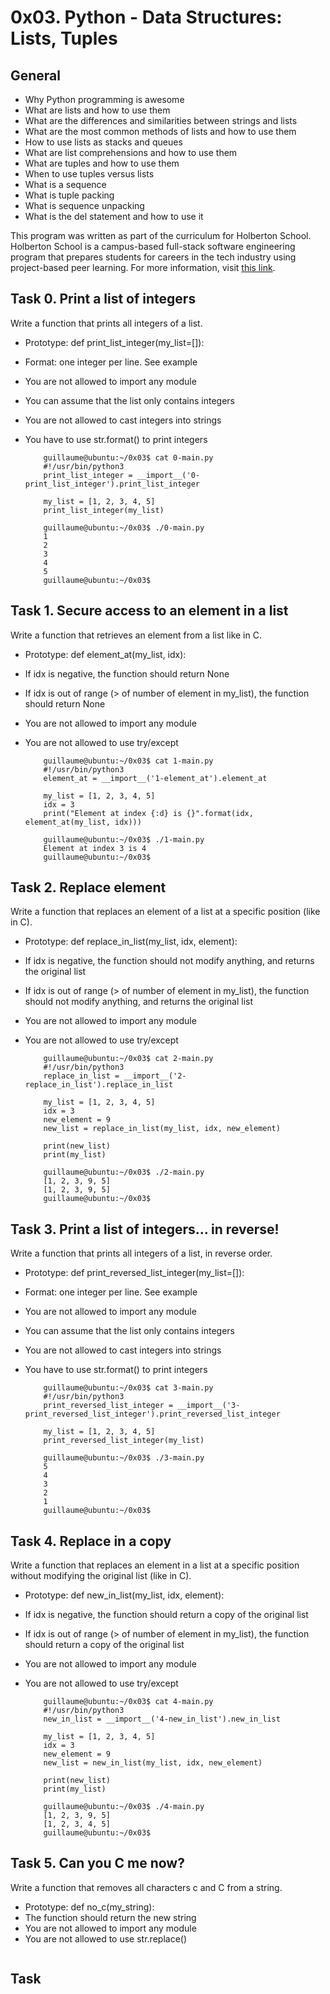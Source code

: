 # 0x03. Python - Data Structures: Lists, Tuples

## General

 - Why Python programming is awesome
 - What are lists and how to use them
 - What are the differences and similarities between strings and lists
 - What are the most common methods of lists and how to use them
 - How to use lists as stacks and queues
 - What are list comprehensions and how to use them
 - What are tuples and how to use them
 - When to use tuples versus lists
 - What is a sequence
 - What is tuple packing
 - What is sequence unpacking
 - What is the del statement and how to use it

This program was written as part of the curriculum for Holberton School.
Holberton School is a campus-based full-stack software engineering program
that prepares students for careers in the tech industry using project-based
peer learning. For more information, visit [this link](https://www.holbertonschool.com/).

## Task 0. Print a list of integers
Write a function that prints all integers of a list.

- Prototype: def print_list_integer(my_list=[]):
- Format: one integer per line. See example
- You are not allowed to import any module
- You can assume that the list only contains integers
- You are not allowed to cast integers into strings
- You have to use str.format() to print integers

	```shell
		guillaume@ubuntu:~/0x03$ cat 0-main.py
		#!/usr/bin/python3
		print_list_integer = __import__('0-print_list_integer').print_list_integer

		my_list = [1, 2, 3, 4, 5]
		print_list_integer(my_list)

		guillaume@ubuntu:~/0x03$ ./0-main.py
		1
		2
		3
		4
		5
		guillaume@ubuntu:~/0x03$ 
	``` 


## Task 1. Secure access to an element in a list
Write a function that retrieves an element from a list like in C.

- Prototype: def element_at(my_list, idx):
- If idx is negative, the function should return None
- If idx is out of range (> of number of element in my_list), the function should return None
- You are not allowed to import any module
- You are not allowed to use try/except

	```shell
		guillaume@ubuntu:~/0x03$ cat 1-main.py
		#!/usr/bin/python3
		element_at = __import__('1-element_at').element_at

		my_list = [1, 2, 3, 4, 5]
		idx = 3
		print("Element at index {:d} is {}".format(idx, element_at(my_list, idx)))

		guillaume@ubuntu:~/0x03$ ./1-main.py
		Element at index 3 is 4
		guillaume@ubuntu:~/0x03$ 
	``` 


## Task 2. Replace element
Write a function that replaces an element of a list at a specific position (like in C).

- Prototype: def replace_in_list(my_list, idx, element):
- If idx is negative, the function should not modify anything, and returns the original list
- If idx is out of range (> of number of element in my_list), the function should not modify anything, and returns the original list
- You are not allowed to import any module
- You are not allowed to use try/except

	```shell
		guillaume@ubuntu:~/0x03$ cat 2-main.py
		#!/usr/bin/python3
		replace_in_list = __import__('2-replace_in_list').replace_in_list

		my_list = [1, 2, 3, 4, 5]
		idx = 3
		new_element = 9
		new_list = replace_in_list(my_list, idx, new_element)

		print(new_list)
		print(my_list)

		guillaume@ubuntu:~/0x03$ ./2-main.py
		[1, 2, 3, 9, 5]
		[1, 2, 3, 9, 5]
		guillaume@ubuntu:~/0x03$ 
	``` 


## Task 3. Print a list of integers... in reverse!

Write a function that prints all integers of a list, in reverse order.

- Prototype: def print_reversed_list_integer(my_list=[]):
- Format: one integer per line. See example
- You are not allowed to import any module
- You can assume that the list only contains integers
- You are not allowed to cast integers into strings
- You have to use str.format() to print integers

	```shell
		guillaume@ubuntu:~/0x03$ cat 3-main.py
		#!/usr/bin/python3
		print_reversed_list_integer = __import__('3-print_reversed_list_integer').print_reversed_list_integer

		my_list = [1, 2, 3, 4, 5]
		print_reversed_list_integer(my_list)

		guillaume@ubuntu:~/0x03$ ./3-main.py
		5
		4
		3
		2
		1
		guillaume@ubuntu:~/0x03$ 
	``` 


## Task 4. Replace in a copy
Write a function that replaces an element in a list at a specific position without modifying the original list (like in C).

- Prototype: def new_in_list(my_list, idx, element):
- If idx is negative, the function should return a copy of the original list
- If idx is out of range (> of number of element in my_list), the function should return a copy of the original list
- You are not allowed to import any module
- You are not allowed to use try/except

	```shell
		guillaume@ubuntu:~/0x03$ cat 4-main.py
		#!/usr/bin/python3
		new_in_list = __import__('4-new_in_list').new_in_list

		my_list = [1, 2, 3, 4, 5]
		idx = 3
		new_element = 9
		new_list = new_in_list(my_list, idx, new_element)

		print(new_list)
		print(my_list)

		guillaume@ubuntu:~/0x03$ ./4-main.py
		[1, 2, 3, 9, 5]
		[1, 2, 3, 4, 5]
		guillaume@ubuntu:~/0x03$ 
	``` 


## Task 5. Can you C me now?
Write a function that removes all characters c and C from a string.

- Prototype: def no_c(my_string):
- The function should return the new string
- You are not allowed to import any module
- You are not allowed to use str.replace()

```shell

``` 


## Task 


```shell

``` 

